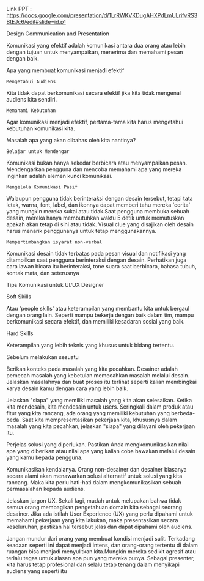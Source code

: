 

Link PPT : https://docs.google.com/presentation/d/1LrRWKVKDugAHXPdLmULrifvRS3BtEJc6/edit#slide=id.p1

Design Communication and Presentation

Komunikasi yang efektif adalah komunikasi antara dua orang atau lebih dengan tujuan untuk menyampaikan, menerima dan memahami pesan dengan baik.

Apa yang membuat komunikasi menjadi efektif

    Mengetahui Audiens

Kita tidak dapat berkomunikasi secara efektif jika kita tidak mengenal audiens kita sendiri.

    Memahami Kebutuhan

Agar komunikasi menjadi efektif, pertama-tama kita harus mengetahui kebutuhan komunikasi kita.

Masalah apa yang akan dibahas oleh kita nantinya?

    Belajar untuk Mendengar

Komunikasi bukan hanya sekedar berbicara atau menyampaikan pesan. Mendengarkan pengguna dan mencoba memahami apa yang mereka inginkan adalah elemen kunci komunikasi.

    Mengelola Komunikasi Pasif

Walaupun pengguna tidak berinteraksi dengan desain tersebut, tetapi tata letak, warna, font, label, dan ikonnya dapat memberi tahu mereka 'cerita' yang mungkin mereka sukai atau tidak.Saat pengguna membuka sebuah desain, mereka hanya membutuhkan waktu 5 detik untuk memutuskan apakah akan tetap di sini atau tidak. Visual clue yang disajikan oleh desain harus menarik penggunanya untuk tetap menggunakannya.

    Mempertimbangkan isyarat non-verbal

Komunikasi desain tidak terbatas pada pesan visual dan notifikasi yang ditampilkan saat pengguna berinteraksi dengan desain. Perhatikan juga cara lawan bicara itu berinteraksi, tone suara saat berbicara, bahasa tubuh, kontak mata, dan seterusnya

Tips Komunikasi untuk UI/UX Designer

Soft Skills

Atau 'people skills' atau keterampilan yang membantu kita untuk bergaul dengan orang lain. Seperti mampu bekerja dengan baik dalam tim, mampu berkomunikasi secara efektif, dan memiliki kesadaran sosial yang baik.

Hard Skills

Keterampilan yang lebih teknis yang khusus untuk bidang tertentu.

Sebelum melakukan sesuatu

Berikan konteks pada masalah yang kita pecahkan. Desainer adalah pemecah masalah yang kebetulan memecahkan masalah melalui desain. Jelaskan masalahnya dan buat proses itu terlihat seperti kalian membingkai karya desain kamu dengan cara yang lebih baik.

Jelaskan "siapa" yang memiliki masalah yang kita akan selesaikan. Ketika kita mendesain, kita mendesain untuk users. Seringkali dalam produk atau fitur yang kita rancang, ada orang yang memiliki kebutuhan yang berbeda-beda. Saat kita mempresentasikan pekerjaan kita, khususnya dalam masalah yang kita pecahkan, jelaskan "siapa" yang dilayani oleh pekerjaan itu.

Perjelas solusi yang diperlukan. Pastikan Anda mengkomunikasikan nilai apa yang diberikan atau nilai apa yang kalian coba bawakan melalui desain yang kamu kepada pengguna.

Komunikasikan kendalanya. Orang non-desainer dan desainer biasanya secara alami akan menawarkan solusi alternatif untuk solusi yang kita rancang. Maka kita perlu hati-hati dalam mengkomunikasikan sebuah permasalahan kepada audiens.

Jelaskan jargon UX. Sekali lagi, mudah untuk melupakan bahwa tidak semua orang membagikan pengetahuan domain kita sebagai seorang desainer. Jika ada istilah User Experience (UX) yang perlu dipahami untuk memahami pekerjaan yang kita lakukan, maka presentasikan secara keseluruhan, pastikan hal tersebut jelas dan dapat dipahami oleh audiens.

Jangan mundur dari orang yang membuat kondisi menjadi sulit. Terkadang keadaan seperti ini dapat menjadi intens, dan orang-orang tertentu di dalam ruangan bisa menjadi menyulitkan kita.Mungkin mereka sedikit agresif atau terlalu tegas untuk alasan apa pun yang mereka punya. Sebagai presenter, kita harus tetap profesional dan selalu tetap tenang dalam menyikapi audiens yang seperti itu
